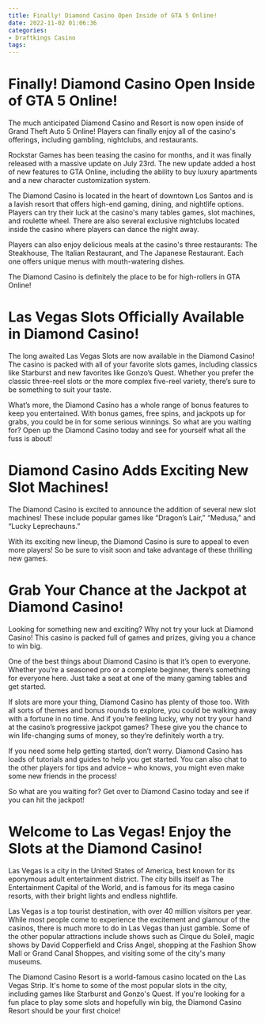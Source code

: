 ```yaml
---
title: Finally! Diamond Casino Open Inside of GTA 5 Online!
date: 2022-11-02 01:06:36
categories:
- Draftkings Casino
tags:
---
```



#  Finally! Diamond Casino Open Inside of GTA 5 Online!

The much anticipated Diamond Casino and Resort is now open inside of Grand Theft Auto 5 Online! Players can finally enjoy all of the casino's offerings, including gambling, nightclubs, and restaurants. 

 Rockstar Games has been teasing the casino for months, and it was finally released with a massive update on July 23rd. The new update added a host of new features to GTA Online, including the ability to buy luxury apartments and a new character customization system. 

The Diamond Casino is located in the heart of downtown Los Santos and is a lavish resort that offers high-end gaming, dining, and nightlife options. Players can try their luck at the casino's many tables games, slot machines, and roulette wheel. There are also several exclusive nightclubs located inside the casino where players can dance the night away. 

Players can also enjoy delicious meals at the casino's three restaurants: The Steakhouse, The Italian Restaurant, and The Japanese Restaurant. Each one offers unique menus with mouth-watering dishes. 

The Diamond Casino is definitely the place to be for high-rollers in GTA Online!

#  Las Vegas Slots Officially Available in Diamond Casino!

The long awaited Las Vegas Slots are now available in the Diamond Casino! The casino is packed with all of your favorite slots games, including classics like Starburst and new favorites like Gonzo’s Quest. Whether you prefer the classic three-reel slots or the more complex five-reel variety, there’s sure to be something to suit your taste.

What’s more, the Diamond Casino has a whole range of bonus features to keep you entertained. With bonus games, free spins, and jackpots up for grabs, you could be in for some serious winnings. So what are you waiting for? Open up the Diamond Casino today and see for yourself what all the fuss is about!

#  Diamond Casino Adds Exciting New Slot Machines!

The Diamond Casino is excited to announce the addition of several new slot machines! These include popular games like “Dragon’s Lair,” “Medusa,” and “Lucky Leprechauns.”

With its exciting new lineup, the Diamond Casino is sure to appeal to even more players! So be sure to visit soon and take advantage of these thrilling new games.

#  Grab Your Chance at the Jackpot at Diamond Casino!

Looking for something new and exciting? Why not try your luck at Diamond Casino! This casino is packed full of games and prizes, giving you a chance to win big.

One of the best things about Diamond Casino is that it’s open to everyone. Whether you’re a seasoned pro or a complete beginner, there’s something for everyone here. Just take a seat at one of the many gaming tables and get started.

If slots are more your thing, Diamond Casino has plenty of those too. With all sorts of themes and bonus rounds to explore, you could be walking away with a fortune in no time. And if you’re feeling lucky, why not try your hand at the casino’s progressive jackpot games? These give you the chance to win life-changing sums of money, so they’re definitely worth a try.

If you need some help getting started, don’t worry. Diamond Casino has loads of tutorials and guides to help you get started. You can also chat to the other players for tips and advice – who knows, you might even make some new friends in the process!

So what are you waiting for? Get over to Diamond Casino today and see if you can hit the jackpot!

#  Welcome to Las Vegas! Enjoy the Slots at the Diamond Casino!

Las Vegas is a city in the United States of America, best known for its eponymous adult entertainment district. The city bills itself as The Entertainment Capital of the World, and is famous for its mega casino resorts, with their bright lights and endless nightlife.

Las Vegas is a top tourist destination, with over 40 million visitors per year. While most people come to experience the excitement and glamour of the casinos, there is much more to do in Las Vegas than just gamble. Some of the other popular attractions include shows such as Cirque du Soleil, magic shows by David Copperfield and Criss Angel, shopping at the Fashion Show Mall or Grand Canal Shoppes, and visiting some of the city's many museums.

The Diamond Casino Resort is a world-famous casino located on the Las Vegas Strip. It's home to some of the most popular slots in the city, including games like Starburst and Gonzo's Quest. If you're looking for a fun place to play some slots and hopefully win big, the Diamond Casino Resort should be your first choice!